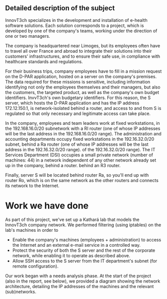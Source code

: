## Detailed description of the subject

InnovT3ch specializes in the development and installation of e-health software solutions. Each solution corresponds to a project, which is developed by one of the company's teams, working under the direction of one or two managers.

The company is headquartered near Limoges, but its employees often have to travel all over France and abroad to integrate their solutions into their customers' infrastructures, and to ensure their safe use, in compliance with healthcare standards and regulations.

For their business trips, company employees have to fill in a mission request on the D-PAR application, hosted on a server on the company's premises. The data required for these missions is sensitive, including information identifying not only the employees themselves and their managers, but also the customers, the targeted product, as well as the company's own budget identifiers.
InvvT3ch's own budgetary identifiers. For this reason, the S server, which hosts the D-PAR application and has the IP address 172.12.150.1, is network-isolated behind a router, and access to and from S is regulated so that only necessary and legitimate access can take place.

In the company, employees and team leaders work at fixed workstations, in the 192.168.16.0/20 subnetwork with a RI router (one of whose IP addresses will be the last address in the 192.168.16.0/20 range). The administration and accounting departments occupy fixed workstations in the 192.16.32.0/20 subnet, behind a Ra router (one of whose IP addresses will be the last address in the 192.16.32.0/20 range). of the 192.16.32.0/20 range). The IT Services Department (DSI) occupies a small private network (number of machines: 44) in a network independent of any other network already set up in the company, behind a router. behind an R3 router.

Finally, server S will be located behind router Ra, so you'll end up with router Ro, which is on the same network as the other routers and connects its network to the Internet.


# Work we have done

As part of this project, we've set up a Kathará lab that models the InnovT3ch company network. We performed filtering (using iptables) on the lab's machines in order to
* Enable the company's machines (employees + administration) to access the Internet and an external e-mail service in a controlled way.
* Protect the security of both the S server and the rest of the corporate network, while enabling it to operate as described above.
* Allow SSH access to the S server from the IT department's subnet (for remote configuration).

Our work began with a needs analysis phase. At the start of the project (also in the report, see below), we provided a diagram showing the network architecture, detailing the IP addresses of the machines and the relevant (sub)networks.